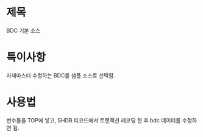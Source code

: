 ﻿# 제목

BDC 기본 소스

# 특이사항

자재마스터 수정하는 BDC를 샘플 소스로 선택함.

# 사용법

변수들을 TOP에 넣고, SHDB 티코드에서 트랜잭션 레코딩 한 후 bdc 데이터를 수정하면 됨.